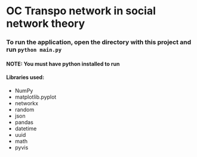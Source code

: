 # OC Transpo network in social network theory

### To run the application, open the directory with this project and run `python main.py`

#### NOTE: You must have python installed to run

#### Libraries used:
- NumPy
- matplotlib.pyplot
- networkx
- random
- json
- pandas
- datetime
- uuid
- math
- pyvis

